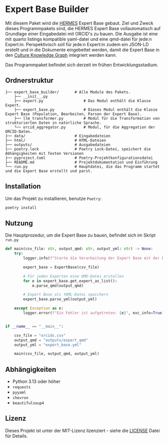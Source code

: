 # Expert Base Builder

Mit diesem Paket wird die [HERMES](https://hermes-hub.de/) Expert Base gebaut.
Ziel und Zweck dieses Programmpakets sind, die HERMES Expert Base vollautomatisch auf Grundlage einer Eingabedatei mit
ORCID's zu bauen. Die Ausgabe ist eine mit quarto listings kompatible yaml-datei und eine qmd-datei für jede:n Expert:in. 
Perspektivisch soll für jede:n Expert:in zudem ein JSON-LD erstellt und in die Dokumente eingebettet werden, damit die Expert Base in den [Culture Knowledge Graph](https://nfdi4culture.de/de/dienste/details/culture-knowledge-graph.html) integriert werden kann.

Das Programmpaket befindet sich derzeit im frühen Entwicklungsstadium.

## Ordnerstruktur

```plaintext
├── expert_base_builder/       # Alle Module des Pakets.
    ├── __init__.py                
    ├── expert.py                  # Das Modul enthält die Klasse Expert.
    ├── expert_base.py             # Dieses Modul enthält die Klasse Expert Base (Population, Bearbeiten, Parsen der Expert Base).
    ├── llm_transformer.py         # Modul für die Transformation von strukturierten Daten in natürliche Sprache.
    └── orcid_aggregator.py        # Modul, für die Aggregation der ORCID-Daten.
├── data/                      # Eingabedateien
├── html/                      # HTML-Dateien
├── outputs/                   # Ausgabedateien
├── poetry.lock                # Poetry Lock-Datei, speichert die Abhängigkeiten mit festen Versionen
├── pyproject.toml             # Poetry-Projektkonfigurationsdatei
├── README.md                  # Projektdokumentation und Einführung
└── run.py                     # Hauptdatei, die das Programm startet und die Expert Base erstellt und parst.
```

## Installation

Um das Projekt zu installieren, benutze `Poetry`:

```bash
poetry install
```

## Nutzung

Die Hauptprozedur, um die Expert Base zu bauen, befindet sich im Skript `run.py`

```python
def main(csv_file: str, output_qmd: str, output_yml: str) -> None:
    try:
        logger.info(f"Starte die Verarbeitung der Expert Base mit der Datei: {csv_file}")

        expert_base = ExpertBase(csv_file)

        # Für jeden Experten eine QMD-Datei erstellen
        for e in expert_base.get_expert_as_list():
            e.parse_qmd(output_qmd)

        # Expert Base als YAML-Datei speichern
        expert_base.parse_yml(output_yml)

    except Exception as e:
        logger.error(f"Ein Fehler ist aufgetreten: {e}", exc_info=True)


if __name__ == "__main__":

    csv_file = "orcids.csv"
    output_qmd = "outputs/expert_qmd"
    output_yml = "expert_base.yml"

    main(csv_file, output_qmd, output_yml)
```

## Abhängigkeiten

- Python 3.13 oder höher
- `requests`
- `pyyaml`
- `chevron`
- `beautifulsoup4`

## Lizenz

Dieses Projekt ist unter der MIT-Lizenz lizenziert - siehe die [LICENSE](LICENSE) Datei für Details.
```